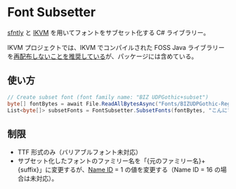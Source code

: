 # Font Subsetter

[sfntly](https://github.com/googlefonts/sfntly) と [IKVM](https://github.com/ikvmnet/ikvm) を用いてフォントをサブセット化する C# ライブラリー。

IKVM プロジェクトでは、IKVM でコンパイルされた FOSS Java ライブラリーを[再配布しないことを推奨している](https://github.com/ikvmnet/ikvm?tab=readme-ov-file#notice-to-project-owners)が、パッケージには含めている。

## 使い方

```cs
// Create subset font (font family name: "BIZ UDPGothic+subset")
byte[] fontBytes = await File.ReadAllBytesAsync("Fonts/BIZUDPGothic-Regular.ttf");
List<byte[]> subsetFonts = FontSubsetter.SubsetFonts(fontBytes, "こんにちは", suffix:"subset");
```

## 制限

* TTF 形式のみ（バリアブルフォント未対応）
* サブセット化したフォントのファミリー名を「{元のファミリー名}+{suffix}」に変更するが、[Name ID](https://learn.microsoft.com/en-us/typography/opentype/spec/name#name-ids) = 1 の値を変更する（Name ID = 16 の場合は未対応）。
